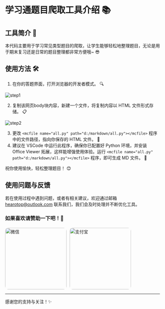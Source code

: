 # 学习通题目爬取工具介绍 📚

## 工具简介 📖

本代码主要用于学习常见类型题目的爬取，让学生能够轻松地整理题目，无论是用于期末复习还是日常的题目整理都非常方便哦~ 😎

## 使用方法 🛠️

1. 在你的答题界面，打开浏览器的开发者模式。 🔍

![step1](https://gitee.com/hearotop/note/raw/master/assert/1.png)
  

2. 复制该网页body块内容，新建一个文件，将复制内容以 HTML 文件形式存储。 📋

![step2](https://gitee.com/hearotop/note/raw/master/assert/2.png)

3. 更改 `<mcfile name="all.py" path="d:/markdown/all.py"></mcfile>` 程序中的文件路径，指向你保存的 HTML 文件。 📁
4. 建议在 VSCode 中运行此程序，确保你已配置好 Python 环境，并安装 Office Viewer 拓展，这样能增强使用体验。运行 `<mcfile name="all.py" path="d:/markdown/all.py"></mcfile>` 程序，即可生成 MD 文件。 🚀

祝你使用愉快，轻松整理题目！ 😊

## 使用问题与反馈

若在使用过程中遇到问题，或者有相关建议，欢迎通过邮箱 <hearotop@outlook.com> 联系我们，我们会及时处理并不断优化工具。

### 如果喜欢请赞助一下吧！🫠

<div style="display: flex; gap: 10px; margin-top: 20px;">
    <img src="https://gitee.com/hearotop/note/raw/master/assert/wx.jpg" alt="微信" style="width: 200px; height: 200px; border-radius: 10px;">
    <img src="https://gitee.com/hearotop/note/raw/master/assert/zfb.jpg" alt="支付宝" style="width: 200px; height: 200px; border-radius: 10px;">
</div>

---

感谢您的支持与关注！✨
